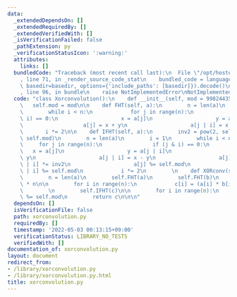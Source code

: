 ```yaml
---
data:
  _extendedDependsOn: []
  _extendedRequiredBy: []
  _extendedVerifiedWith: []
  _isVerificationFailed: false
  _pathExtension: py
  _verificationStatusIcon: ':warning:'
  attributes:
    links: []
  bundledCode: "Traceback (most recent call last):\n  File \"/opt/hostedtoolcache/Python/3.10.8/x64/lib/python3.10/site-packages/onlinejudge_verify/documentation/build.py\"\
    , line 71, in _render_source_code_stat\n    bundled_code = language.bundle(stat.path,\
    \ basedir=basedir, options={'include_paths': [basedir]}).decode()\n  File \"/opt/hostedtoolcache/Python/3.10.8/x64/lib/python3.10/site-packages/onlinejudge_verify/languages/python.py\"\
    , line 96, in bundle\n    raise NotImplementedError\nNotImplementedError\n"
  code: "class Xorconvolution():\n    def __init__(self, mod = 998244353):\n     \
    \   self.mod = mod\n\n    def FHT(self, a):\n        n = len(a)\n        i = 1\n\
    \        while i < n:\n            for j in range(n):\n                if (j &\
    \ i) == 0:\n                    x = a[j]\n                    y = a[j | i]\n \
    \                   a[j] = x + y\n                    a[j | i] = x - y\n     \
    \       i *= 2\n\n    def IFHT(self, a):\n        inv2 = pow(2, self.mod - 2,\
    \ self.mod)\n        n = len(a)\n        i = 1\n        while i < n:\n       \
    \     for j in range(n):\n                if (j & i) == 0:\n                 \
    \   x = a[j]\n                    y = a[j | i]\n                    a[j] = x +\
    \ y\n                    a[j | i] = x - y\n                    a[j] *= inv2; a[j\
    \ | i] *= inv2\n                    a[j] %= self.mod\n                    a[j\
    \ | i] %= self.mod\n            i *= 2\n        \n    def XORconv(self,a, b):\n\
    \        n = len(a)\n        self.FHT(a)\n        self.FHT(b)\n        c = [0]\
    \ * n\n\n        for i in range(n):\n            c[i] = (a[i] * b[i]) % self.mod\n\
    \        \n        self.IFHT(c)\n\n        for i in range(n):\n            c[i]\
    \ %= self.mod\n        return c\n\n\n"
  dependsOn: []
  isVerificationFile: false
  path: xorconvolution.py
  requiredBy: []
  timestamp: '2022-05-03 00:13:15+09:00'
  verificationStatus: LIBRARY_NO_TESTS
  verifiedWith: []
documentation_of: xorconvolution.py
layout: document
redirect_from:
- /library/xorconvolution.py
- /library/xorconvolution.py.html
title: xorconvolution.py
---
```

